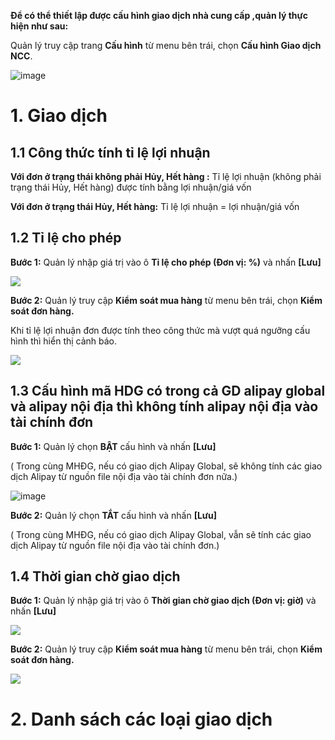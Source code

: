 **Để có thể thiết lập được cấu hình giao dịch nhà cung cấp ,quản lý thực hiện như sau:**

  Quản lý truy cập trang **Cấu hình** từ menu bên trái, chọn **Cấu hình Giao dịch NCC**.

![image](https://user-images.githubusercontent.com/75475064/106553526-22298b80-654c-11eb-8465-8e45561c1526.png)

# 1. Giao dịch

## 1.1 Công thức tính tỉ lệ lợi nhuận

**Với đơn ở trạng thái không phải Hủy, Hết hàng :** Tỉ lệ lợi nhuận (không phải trạng thái Hủy, Hết hàng) được tính bằng lợi nhuận/giá vốn

**Với đơn ở trạng thái Hủy, Hết hàng:** Tỉ lệ lợi nhuận = lợi nhuận/giá vốn

## 1.2 Tỉ lệ cho phép

**Bước 1:** Quản lý nhập giá trị vào ô **Tỉ lệ cho phép (Đơn vị: %)** và nhấn **[Lưu]**

![](https://user-images.githubusercontent.com/75475064/106563359-3bd3ce80-655e-11eb-9253-f1efd588022b.png)

**Bước 2:** Quản lý truy cập **Kiểm soát mua hàng** từ menu bên trái, chọn **Kiểm soát đơn hàng.**

Khi tỉ lệ lợi nhuận đơn được tính theo công thức mà vượt quá ngưỡng cấu hình thì hiển thị cảnh báo.

![](https://user-images.githubusercontent.com/75475064/106565596-a33f4d80-6561-11eb-90d2-3aa0ebcab56c.png)

## 1.3 Cấu hình mã HDG có trong cả GD alipay global và alipay nội địa thì không tính alipay nội địa vào tài chính đơn

**Bước 1:**  Quản lý chọn **BẬT** cấu hình và nhấn **[Lưu]**

( Trong cùng MHĐG, nếu có giao dịch Alipay Global, sẽ không tính các giao dịch Alipay từ nguồn file nội địa vào tài chính đơn nữa.)

![image](https://user-images.githubusercontent.com/75475064/106569420-13040700-6567-11eb-8c3c-7f7b10eaf712.png)

**Bước 2:** Quản lý chọn **TẮT** cấu hình và nhấn **[Lưu]**

( Trong cùng MHĐG, nếu có giao dịch Alipay Global, vẫn sẽ tính các giao dịch Alipay từ nguồn file nội địa vào tài chính đơn.)

## 1.4 Thời gian chờ giao dịch

**Bước 1:** Quản lý nhập giá trị vào ô **Thời gian chờ giao dịch (Đơn vị: giờ)** và nhấn **[Lưu]**

![](https://user-images.githubusercontent.com/75475064/106570113-09c76a00-6568-11eb-9178-61a31889ef2a.png)

**Bước 2:** Quản lý truy cập **Kiểm soát mua hàng** từ menu bên trái, chọn **Kiểm soát đơn hàng.**

![](https://user-images.githubusercontent.com/75475064/106573657-80666680-656c-11eb-8b96-a6519c889439.png)

# 2. Danh sách các loại giao dịch




